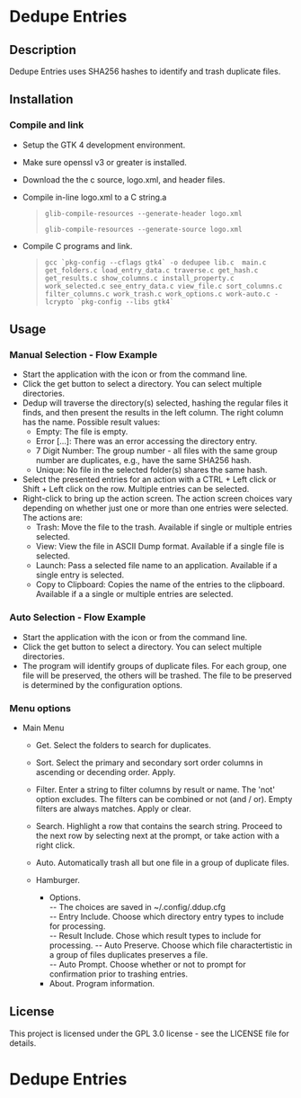 # Dedupe Entries

## Description
Dedupe Entries uses SHA256 hashes to identify and trash duplicate files. 

## Installation

### Compile and link
- Setup the GTK 4 development environment.
- Make sure openssl v3 or greater is installed.
- Download the the c source, logo.xml, and header files.
- Compile in-line logo.xml to a C string.a
  >  `` glib-compile-resources --generate-header logo.xml ``
  >   
  >  `` glib-compile-resources --generate-source logo.xml ``

- Compile C programs and link.
  >  ``gcc `pkg-config --cflags gtk4` -o dedupee lib.c  main.c get_folders.c load_entry_data.c traverse.c get_hash.c get_results.c show_columns.c install_property.c work_selected.c see_entry_data.c view_file.c sort_columns.c filter_columns.c work_trash.c work_options.c work-auto.c -lcrypto `pkg-config --libs gtk4` ``

## Usage
### Manual Selection - Flow Example
- Start the application with the icon or from the command line.
- Click the get button to select a directory. You can select multiple directories.
- Dedup will traverse the directory(s) selected, hashing the regular files it finds, and then present the results in the left column. The right column has the name. Possible result values:
  - Empty: The file is empty.
  - Error [...]: There was an error accessing the directory entry.
  - 7 Digit Number: The group number - all files with the same group number are duplicates, e.g., have the same SHA256 hash.
  - Unique: No file in the selected folder(s) shares the same hash.
- Select the presented entries for an action with a CTRL + Left click or Shift + Left click on the row. Multiple entries can be selected.
- Right-click to bring up the action screen. The action screen choices vary depending on whether just one or more than one entries were selected. The actions are:
  - Trash: Move the file to the trash. Available if single or multiple entries selected. 
  - View: View the file in ASCII Dump format. Available if a single file is selected.
  - Launch: Pass a selected file name to an application. Available if a single entry is selected.
  - Copy to Clipboard: Copies the name of the entries to the clipboard. Available if a a single or multiple entries are selected.

### Auto Selection - Flow Example
- Start the application with the icon or from the command line.
- Click the get button to select a directory. You can select multiple directories.
- The program will identify groups of duplicate files.  For each group, one file will be preserved, the others will be trashed.  The file to be preserved is determined by the configuration options.  

### Menu options
- Main Menu
  - Get.  Select the folders to search for duplicates.
  - Sort.  Select the primary and secondary sort order columns in ascending or decending order.  Apply.
  - Filter.  Enter a string to filter columns by result or name.  The 'not' option excludes.  The filters can be combined or not (and / or). Empty filters are always matches. Apply or clear.
  - Search.  Highlight a row that contains the search string.  Proceed to the next row by selecting next at the prompt, or take action with a right click.   
  - Auto.  Automatically trash all but one file in a group of duplicate files.  

  - Hamburger.  
    - Options.  
        -- The choices are saved in ~/.config/.ddup.cfg        
        -- Entry Include. Choose which directory entry types to include for processing.     
        -- Result Include. Chose which result types to include for processing.
        -- Auto Preserve. Choose which file charactertistic in a group of files duplicates preserves a file.  
        -- Auto Prompt. Choose whether or not to prompt for confirmation prior to trashing entries.
    - About.  Program information.

## License
This project is licensed under the GPL 3.0  license - see the LICENSE file for details.
# Dedupe Entries
